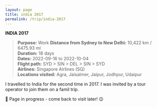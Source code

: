 ```yaml
---
layout: page
title: india 2017
permalink: /trip/india-2017
---
```


<b>INDIA 2017</b>

<blockquote>
<b>Purpose:</b> Work
<b>Distance from Sydney to New Delhi:</b> 10,422 km / 6475.93 mi<br />
<b>Duration:</b> 18 days<br />
<b>Dates:</b> 2022-09-16 to 2022-10-04 <br />
<b>Flight path:</b> SYD > SIN > DEL > SIN > SYD <br />
<b>Airlines:</b> Singapore Airlines (SQ)<br />
<b>Locations visited:</b> Agra, Jaisalmer, Jaipur, Jodhpur, Udaipur
</blockquote>

I travelled to India for the second time in 2017. I was invited by a tour operator to join them on a famil trip. 

🚧 Page in progress - come back to visit later! 😉

<style>
  .wrapper {
    max-width: 58em;
  }
</style>